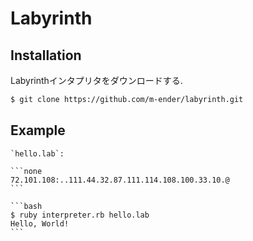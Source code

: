 # Labyrinth

## Installation

Labyrinthインタプリタをダウンロードする.

```bash
$ git clone https://github.com/m-ender/labyrinth.git
```

## Example

````{tab} Code
`hello.lab`:

```none
72.101.108:..111.44.32.87.111.114.108.100.33.10.@
```
````

````{tab} Terminal
```bash
$ ruby interpreter.rb hello.lab
Hello, World!
```
````
